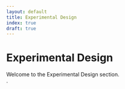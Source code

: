 ```yaml
---
layout: default
title: Experimental Design
index: true
draft: true
---
```


# Experimental Design

<div class="va-introtext">
Welcome to the Experimental Design section.
</div>.
